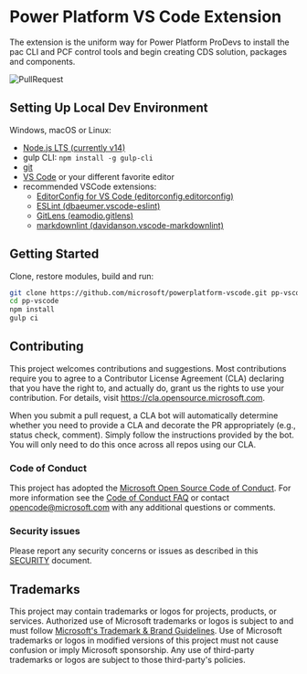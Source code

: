 # Power Platform VS Code Extension

The extension is the uniform way for Power Platform ProDevs to install the pac CLI and PCF control tools and begin creating CDS solution, packages and components.

![PullRequest](https://github.com/microsoft/powerplatform-vscode/workflows/PullRequest/badge.svg)

## Setting Up Local Dev Environment

Windows, macOS or Linux:

- [Node.js LTS (currently v14)](https://nodejs.org/en/download/)
- gulp CLI: ```npm install -g gulp-cli```
- [git](https://git-scm.com/downloads)
- [VS Code](https://code.visualstudio.com/Download) or your different favorite editor
- recommended VSCode extensions:
  - [EditorConfig for VS Code (editorconfig.editorconfig)](https://github.com/editorconfig/editorconfig-vscode)
  - [ESLint (dbaeumer.vscode-eslint)](https://github.com/Microsoft/vscode-eslint)
  - [GitLens (eamodio.gitlens)](https://github.com/eamodio/vscode-gitlens)
  - [markdownlint (davidanson.vscode-markdownlint)](https://github.com/DavidAnson/vscode-markdownlint)

## Getting Started

Clone, restore modules, build and run:

```bash
git clone https://github.com/microsoft/powerplatform-vscode.git pp-vscode
cd pp-vscode
npm install
gulp ci
```

## Contributing

This project welcomes contributions and suggestions.  Most contributions require you to agree to a
Contributor License Agreement (CLA) declaring that you have the right to, and actually do, grant us
the rights to use your contribution. For details, visit <https://cla.opensource.microsoft.com>.

When you submit a pull request, a CLA bot will automatically determine whether you need to provide
a CLA and decorate the PR appropriately (e.g., status check, comment). Simply follow the instructions
provided by the bot. You will only need to do this once across all repos using our CLA.

### Code of Conduct

This project has adopted the [Microsoft Open Source Code of Conduct](https://opensource.microsoft.com/codeofconduct/).
For more information see the [Code of Conduct FAQ](https://opensource.microsoft.com/codeofconduct/faq/) or
contact [opencode@microsoft.com](mailto:opencode@microsoft.com) with any additional questions or comments.

### Security issues

Please report any security concerns or issues as described in this [SECURITY](SECURITY.md) document.

## Trademarks

This project may contain trademarks or logos for projects, products, or services. Authorized use of Microsoft
trademarks or logos is subject to and must follow [Microsoft's Trademark & Brand Guidelines](https://www.microsoft.com/en-us/legal/intellectualproperty/trademarks/usage/general).
Use of Microsoft trademarks or logos in modified versions of this project
must not cause confusion or imply Microsoft sponsorship.
Any use of third-party trademarks or logos are subject to those third-party's policies.
